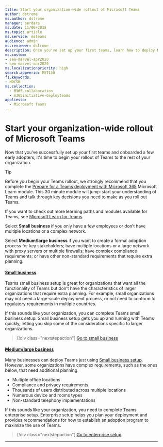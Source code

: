 ```yaml
---
title: Start your organization-wide rollout of Microsoft Teams
author: dstrome
ms.author: dstrome
manager: serdars
ms.date: 11/06/2018
ms.topic: article
ms.service: msteams
audience: admin
ms.reviewer: dstrome
description: Once you've set up your first teams, learn how to deploy Microsoft Teams to your organization.
ms.custom: 
- seo-marvel-apr2020
- seo-marvel-mar2020
ms.localizationpriority: high
search.appverid: MET150
f1.keywords:
- NOCSH
ms.collection: 
  - M365-collaboration
  - m365initiative-deployteams
appliesto: 
  - Microsoft Teams
---
```


# Start your organization-wide rollout of Microsoft Teams

Now that you've successfully set up your first teams and onboarded a few early adopters, it's time to begin your rollout of Teams to the rest of your organization.

> [!TIP]
> Before you begin your Teams rollout, we strongly recommend that you complete the [Prepare for a Teams deployment with Microsoft 365](/learn/modules/m365-teams-collab-prepare-deployment/) Microsoft Learn module. This 30 minute module will jump-start your understanding of Teams and talk through key decisions you need to make as you roll out Teams.
>
> If you want to check out more learning paths and modules available for Teams, see [Microsoft Learn for Teams](/learn/teams/).

Select **Small business** if you only have a few employees or don't have multiple locations or a complex network.

Select **Medium/large business** if you want to create a formal adoption process for key stakeholders; have multiple locations or a large network with proxy servers or multiple firewalls; have complex compliance requirements; or have other non-standard requirements that require extra planning.

#### [Small business](#tab/SmallBusiness)

Teams small business setup is great for organizations that want all the functionality of Teams but don't have the characteristics of larger organizations that require extra planning. For example, small organizations may not need a large-scale deployment process, or not need to conform to regulatory requirements in multiple countries.

If this sounds like your organization, you can complete Teams small business setup. Small business setup gets you up and running with Teams quickly, letting you skip some of the considerations specific to larger organizations.

> [!div class="nextstepaction"]
> [Go to small business](deploy-small-business.md)

#### [Medium/large business](#tab/LargeBusiness)

Many businesses can deploy Teams just using [Small business setup](deploy-small-business.md). However, some organizations have complex requirements, such as the ones below, that need additional planning:

- Multiple office locations
- Compliance and privacy requirements
- Thousands of users distributed across multiple locations
- Numerous device and rooms types
- Non-standard telephony implementations

If this sounds like your organization, you need to complete Teams enterprise setup. Enterprise setup helps you plan your deployment and provides recommendations for how to establish an adoption program to maximize the use of Teams.

> [!div class="nextstepaction"]
> [Go to enterprise setup](deploy-enterprise-overview.md)

---
